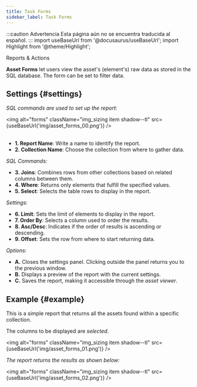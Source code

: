 ```yaml
---
title: Task Forms
sidebar_label: Task Forms
---
```


:::caution Advertencia
Esta página aún no se encuentra traducida al español.
:::
import useBaseUrl from '@docusaurus/useBaseUrl';
import Highlight from '@theme/Highlight';

<span className="hero__subtitle">Reports & Actions</span>

**Asset Forms** let users view the asset's (element's) raw data as stored in the SQL database. The form can be set to filter data.

## Settings {#settings}
_SQL commands are used to set up the report:_

<img alt="forms" className="img_sizing item shadow--tl" src={useBaseUrl('img/asset_forms_00.png')} />
<br/>
<br/>

- **<span className="badge badge--danger">1.</span> Report Name**: Write a name to identify the report.
- **<span className="badge badge--danger">2.</span> Collection Name**: Choose the collection from where to gather data.

_SQL Commands:_

- **<span className="badge badge--danger">3.</span> Joins**: Combines rows from other collections based on related columns between them.
- **<span className="badge badge--danger">4.</span> Where**: Returns only elements that fulfill the specified values.
- **<span className="badge badge--danger">5.</span> Select**: Selects the table rows to display in the report.

_Settings:_
- **<span className="badge badge--danger">6.</span> Limit**: Sets the limit of elements to display in the report.
- **<span className="badge badge--danger">7.</span> Order By**: Selects a column used to order the results.
- **<span className="badge badge--danger">8.</span> Asc/Desc**: Indicates if the order of results is ascending or descending.
- **<span className="badge badge--danger">9.</span> Offset**: Sets the row from where to start returning data.

_Options:_
- **<span className="badge badge--primary">A.</span>** Closes the settings panel. Clicking outside the panel returns you to the previous window.
- **<span className="badge badge--primary">B.</span>** Displays a preview of the report with the current settings.
- **<span className="badge badge--primary">C.</span>** Saves the report, making it accessible through the _asset viewer_.


## Example {#example}
This is a simple report that returns all the assets found within a specific collection.

The columns to be displayed are _selected_.

<img alt="forms" className="img_sizing item shadow--tl" src={useBaseUrl('img/asset_forms_01.png')} />
<br/>

_The report returns the results as shown below:_

<img alt="forms" className="img_sizing item shadow--tl" src={useBaseUrl('img/asset_forms_02.png')} />
<br/>
